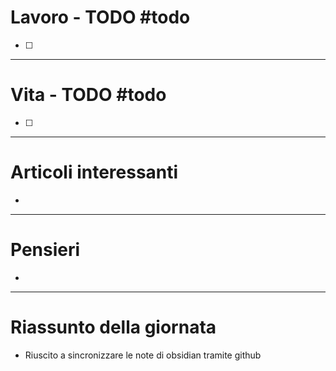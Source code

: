 # Lavoro - TODO #todo
- [ ] 

---

# Vita - TODO #todo
- [ ] 

---

# Articoli interessanti
- 

---

# Pensieri
- 

---

# Riassunto della giornata
- Riuscito a sincronizzare le note di obsidian tramite github